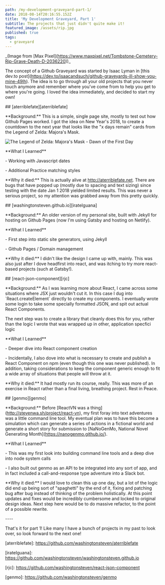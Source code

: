 ```yaml
---
path: /my-development-graveyard-part-1/
date: 2018-08-14T20:16:55.152Z
title: 'My Development Graveyard, Part 1'
subtitle: The projects that just didn't quite make it!
featured_image: /assets/rip.jpg
published: true
tags:
  - graveyard
---
```

\_(Image from \[Max Pixel](https://www.maxpixel.net/Tombstone-Cemetery-Rip-Grave-Death-D-2036220))\_



The concept of a Github Graveyard was started by Isaac Lyman in \[this dev.to post](https://dev.to/isaacandsuch/github-graveyards-ill-show-you-mine-49lh). The idea is to go through all your old projects that you never touch anymore and remember where you've come from to help you get to where you're going. I loved the idea immediately, and decided to start my own!



\## \[aterriblefate]\[aterriblefate]



\*\*Background:\*\* This is a simple, single page site, mostly to test out how Github Pages worked. I got the idea on New Year's 2018, to create a countdown to the next year that looks like the "x days remain" cards from the Legend of Zelda: Majora's Mask.



<img src="/zelda.jpg" alt="The Legend of Zelda: Majora's Mask - Dawn of the First Day" />



\*\*What I Learned\*\*

\- Working with Javascript dates

\- Additional Practice matching styles



\*\*Why it died:\*\* This is actually alive at http://aterriblefate.net. There are bugs that have popped up (mostly due to spacing and text sizing) since testing with the date Jan 1 2018 yielded limited results. This was never a serious project, so my attention was grabbed away from this pretty quickly.



\## \[washingtonsteven.github.io]\[irateIguana]



\*\*Background:\*\* An older version of my personal site, built with Jekyll for hosting on Github Pages (now I'm using Gatsby and hosting on Netlify).



\*\*What I Learned\*\*

\- First step into static site generators, using Jekyll

\- Github Pages / Domain management



\*\*Why it died:\*\* I didn't like the design I came up with, mainly. This was also just after I dove headfirst into react, and was itching to try more react-based projects (such at Gatsby!).



\## \[react-json-component]\[rjc]



\*\*Background:\*\* As I was learning more about React, I came across some situations where JSX just wouldn't cut it. In this case I dug into \`React.createElement\` directly to create my components. I eventually wrote some login to take some specially formatted JSON, and spit out actual React Components.



The next step was to create a library that cleanly does this for you, rather than the logic I wrote that was wrapped up in other, application specfici logic



\*\*What I Learned\*\*

\- Deeper dive into React component creation

\- Incidentally, I also dove into what is necessary to create and publish a React Component on npm (even though this one was never published). In addition, taking considerations to keep the component generic enough to fit a wide array of situations that people will throw at it.



\*\*Why it died:\*\* It had mostly run its course, really. This was more of an exercise in React rather than a final living, breathing project. Rest in Peace.



\## \[genmo]\[genmo]



\*\*Background:\*\* Before \[ReactVN was a thing](http://stevenwa.sh/project/react-vn), my first foray into text adventures was a little command line tool. My eventual plan was to have this become a simulation which can generate a series of actions in a fictional world and generate a short story for submission to \[NaNoGenMo, National Novel Generating Month](https://nanogenmo.github.io/).



\*\*What I Learned\*\*

\- This was my first look into building command line tools and a deep dive into node system calls

\- I also built out genmo as an API to be integrated into any sort of app, and in fact included a call-and-response type adventure into a Slack bot.



\*\*Why it died:\*\* I would love to clean this up one day, but a lot of the logic did end up being sort of "spaghetti" by the end of it, fixing and patching bug after bug instead of thinking of the problem holistically. At this point updates and fixes would be incredibly cumbersome and locked to original design ideas. Next step here would be to do massive refactor, to the point of a possible rewrite.



\----



That's it for part 1! Like many I have a bunch of projects in my past to look over, so look forward to the next one!









\[aterriblefate]: https://github.com/washingtonsteven/aterriblefate

\[irateIguana]: https://github.com/washingtonsteven/washingtonsteven.github.io

\[rjc]: https://github.com/washingtonsteven/react-json-component

\[genmo]: https://github.com/washingtonsteven/genmo
